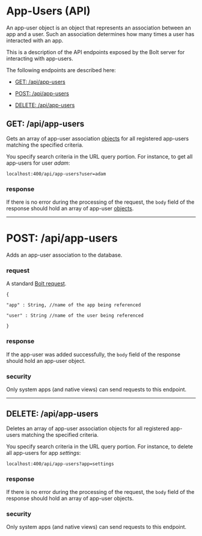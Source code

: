 # App-Users \(API\)

An app-user object is an object that represents an association between an app and a user. Such an association determines how many times a user has interacted with an app.

This is a description of the API endpoints exposed by the Bolt server for interacting with app-users.

The following endpoints are described here:

* [GET: /api/app-users](#get-apiapp-users)

* [POST: /api/app-users](#post-apiapp-users)

* [DELETE: /api/app-users](#delete-apiapp-users)

## GET: /api/app-users

Gets an array of app-user association [objects](/objects.md) for all registered app-users matching the specified criteria.

You specify search criteria in the URL query portion. For instance, to get all app-users for user _adam_:

`localhost:400/api/app-users?user=adam`

### response

If there is no error during the processing of the request, the `body` field of the response should hold an array of app-user [objects](objects.md).

---

# POST: /api/app-users

Adds an app-user association to the database.

### request

A standard [Bolt request](bolt-request.md).

`{`

`"app" : String, //name of the app being referenced`

`"user" : String //name of the user being referenced`

`}`

### response

If the app-user was added successfully, the `body` field of the response should hold an app-user object.

### security

Only system apps \(and native views\) can send requests to this endpoint.

---

## DELETE: /api/app-users

Deletes an array of app-user association objects for all registered app-users matching the specified criteria.

You specify search criteria in the URL query portion. For instance, to delete all app-users for app _settings_:

`localhost:400/api/app-users?app=settings`

### response

If there is no error during the processing of the request, the `body` field of the response should hold an array of app-user objects.

### security

Only system apps \(and native views\) can send requests to this endpoint.



